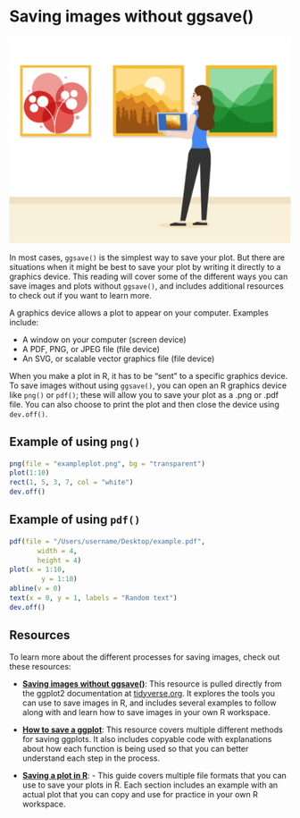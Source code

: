 # Saving images without ggsave()

![Image](./resources/img-3.png)

In most cases, `ggsave()` is the simplest way to save your plot. But there are situations when it might be best to save your plot by writing it directly to a graphics device. This reading will cover some of the different ways you can save images and plots without `ggsave()`, and includes additional resources to check out if you want to learn more. 

A graphics device allows a plot to appear on your computer. Examples include:

- A window on your computer (screen device)
- A PDF, PNG, or JPEG file (file device)
- An SVG, or scalable vector graphics file (file device)

When you make a plot in R, it has to be “sent” to a specific graphics device. To save images without using `ggsave()`, you can open an R graphics device like `png()` or `pdf()`; these will allow you to save your plot as a .png or .pdf file. You can also choose to print the plot and then close the device using `dev.off()`.

## Example of using `png()`

```R
png(file = "exampleplot.png", bg = "transparent")
plot(1:10)
rect(1, 5, 3, 7, col = "white")
dev.off()
```

## Example of using `pdf()`

```R
pdf(file = "/Users/username/Desktop/example.pdf",    
       width = 4,     
       height = 4) 
plot(x = 1:10,     
        y = 1:10)
abline(v = 0)
text(x = 0, y = 1, labels = "Random text")
dev.off()
```

## Resources

To learn more about the different processes for saving images, check out these resources:

- [**Saving images without ggsave()**](https://ggplot2.tidyverse.org/reference/ggsave.html#saving-images-without-ggsave-): This resource is pulled directly from the ggplot2 documentation at [tidyverse.org](https://www.tidyverse.org/). It explores the tools you can use to save images in R, and includes several examples to follow along with and learn how to save images in your own R workspace.

- [**How to save a ggplot**](https://www.datanovia.com/en/blog/how-to-save-a-ggplot/): This resource covers multiple different methods for saving ggplots. It also includes copyable code with explanations about how each function is being used so that you can better understand each step in the process.  

- [**Saving a plot in R**](https://www.datamentor.io/r-programming/saving-plot/):  - This guide covers multiple file formats that you can use to save your plots in R. Each section includes an example with an actual plot that you can copy and use for practice in your own R workspace.
